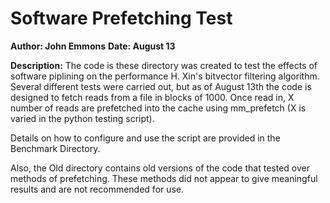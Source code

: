 Software Prefetching Test
=====

**Author: John Emmons**
**Date: August 13**

**Description:** The code is these directory was created to test the effects of software piplining on the performance H. Xin's bitvector filtering algorithm. Several different tests were carried out, but as of August 13th the code is designed to fetch reads from a file in blocks of 1000. Once read in, X number of reads are prefetched into the cache using mm_prefetch (X is varied in the python testing script). 

Details on how to configure and use the script are provided in the Benchmark Directory.  

Also, the Old directory contains old versions of the code that tested over methods of prefetching. These methods did not appear to give meaningful results and are not recommended for use.